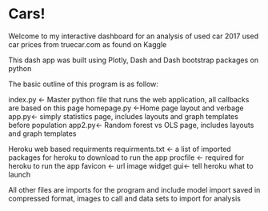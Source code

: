 # Cars!
Welcome to my interactive dashboard for an analysis of used car 2017 used car prices from truecar.com as found on Kaggle

This dash app was built using Plotly, Dash and Dash bootstrap packages on python

The basic outline of this program is as follow:

index.py <- Master python file that runs the web application, all callbacks are based on this page 
homepage.py <-Home page layout and verbage
app.py<- simply statistics page, includes layouts and graph templates before population
app2.py<- Random forest vs OLS page, includes layouts and graph templates

Heroku web based requirments
requirments.txt <- a list of imported packages for heroku to download to run the app
procfile <- required for heroku to run the app
favicon <- url image widget 
gui<- tell heroku what to launch

All other files are imports for the program and include model import saved in compressed format, images to call and data sets to import for analysis 
